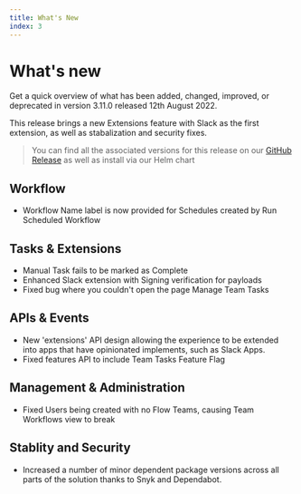```yaml
---
title: What's New
index: 3
---
```


# What's new

Get a quick overview of what has been added, changed, improved, or deprecated in version 3.11.0 released 12th August 2022.

This release brings a new Extensions feature with Slack as the first extension, as well as stabalization and security fixes.

> You can find all the associated versions for this release on our [GitHub Release](https://github.com/boomerang-io/roadmap/releases/tag/3.11.0) as well as install via our Helm chart

## Workflow

- Workflow Name label is now provided for Schedules created by Run Scheduled Workflow

## Tasks & Extensions

- Manual Task fails to be marked as Complete
- Enhanced Slack extension with Signing verification for payloads
- Fixed bug where you couldn't open the page Manage Team Tasks

## APIs & Events

- New 'extensions' API design allowing the experience to be extended into apps that have opinionated implements, such as Slack Apps.
- Fixed features API to include Team Tasks Feature Flag

## Management & Administration

- Fixed Users being created with no Flow Teams, causing Team Workflows view to break

## Stablity and Security

- Increased a number of minor dependent package versions across all parts of the solution thanks to Snyk and Dependabot.
